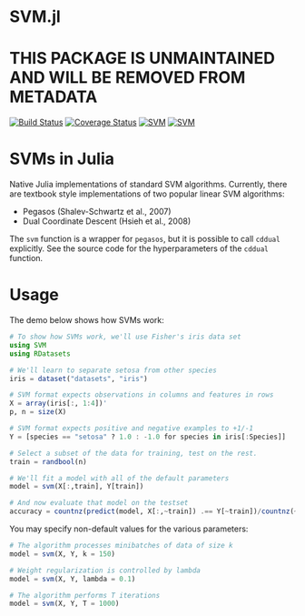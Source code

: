 SVM.jl
======

# THIS PACKAGE IS UNMAINTAINED AND WILL BE REMOVED FROM METADATA

[![Build Status](https://travis-ci.org/JuliaStats/SVM.jl.svg?branch=master)](https://travis-ci.org/JuliaStats/SVM.jl)
[![Coverage Status](https://coveralls.io/repos/JuliaStats/SVM.jl/badge.svg)](https://coveralls.io/r/JuliaStats/SVM.jl)
[![SVM](http://pkg.julialang.org/badges/SVM_0.3.svg)](http://pkg.julialang.org/?pkg=SVM&ver=0.3)
[![SVM](http://pkg.julialang.org/badges/SVM_0.4.svg)](http://pkg.julialang.org/?pkg=SVM&ver=0.4)


# SVMs in Julia

Native Julia implementations of standard SVM algorithms.
Currently, there are textbook style implementations of
two popular linear SVM algorithms:

* Pegasos (Shalev-Schwartz et al., 2007)
* Dual Coordinate Descent (Hsieh et al., 2008)

The `svm` function is a wrapper for `pegasos`, but it is
possible to call `cddual` explicitly. See the source code
for the hyperparameters of the `cddual` function.

# Usage

The demo below shows how SVMs work:

```julia
# To show how SVMs work, we'll use Fisher's iris data set
using SVM
using RDatasets

# We'll learn to separate setosa from other species
iris = dataset("datasets", "iris")

# SVM format expects observations in columns and features in rows
X = array(iris[:, 1:4])'
p, n = size(X)

# SVM format expects positive and negative examples to +1/-1
Y = [species == "setosa" ? 1.0 : -1.0 for species in iris[:Species]]

# Select a subset of the data for training, test on the rest.
train = randbool(n)

# We'll fit a model with all of the default parameters
model = svm(X[:,train], Y[train])

# And now evaluate that model on the testset
accuracy = countnz(predict(model, X[:,~train]) .== Y[~train])/countnz(~train)
```

You may specify non-default values for the various parameters:

```julia
# The algorithm processes minibatches of data of size k
model = svm(X, Y, k = 150)

# Weight regularization is controlled by lambda
model = svm(X, Y, lambda = 0.1)

# The algorithm performs T iterations
model = svm(X, Y, T = 1000)
```

